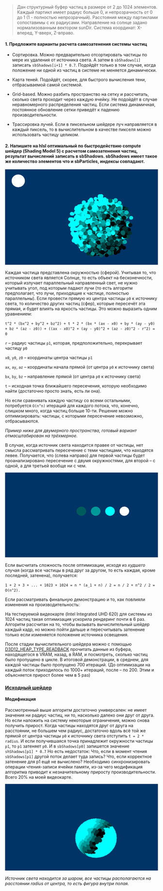 > Дан структурный буфер частиц в размере от 2 до 1024 элементов. Каждый партикл имеет радиус больше 0, и непрозрачность от 0 до 1 (1 - полностью непрозрачный). Расстояния между партиклами сопоставимы с их радиусами. Направление на солнце задано нормализованным вектором sunDir. Система координат: X-вперед, Y-вверх, Z-вправо.

#### 1. Предложите варианты расчета самозатенения системы частиц

- Сортировка. Можно предварительно отсортировать частицы по мере их удаления от источника света. А затем в `sbShadows[i]` записать `sbShadows[i+1] * 0.7`. Подойдёт только в том случае, когда положение ни одной из частиц в системе не меняется динамически.

- Карта теней. Подойдёт, скорее, для быстрого вычисления тени, отбрасываемой самой системой.

- Grid-based. Можно разбить пространство на сетку и рассчитать, сколько света проходит через каждую ячейку. Не подойдёт в случае неравномерного распределения частиц. Если система динамичная, постоянное обновление сетки приведёт к падению производительности.

- Трассировка лучей. Если в пиксельном шейдере луч направляется в каждый пиксель, то в вычислительном в качестве пикселя можно использовать частицу целиком.

#### 2. Напишите на hlsl оптимальный по быстродействию compute шейдер (Shading Model 5) с расчетом самозатенения частиц, результат вычислений записать в sbShadows. sbShadows имеет такое же количество элементов что и sbParticles, индексы совпадают.

![](img/demo.png)

Каждая частица представлена окружностью (сферой). Учитывая то, что источником света является Солнце, то есть объект на бесконечности, который излучает параллельный направленный свет, не нужно учитывать угол, под которым падают лучи (то есть алгоритм предполагает, что лучи, приходящие к частице, полностью параллельны). Если провести прямую из центра частицы `p0` к источнику света, то количество других частиц (сфер), которые пересечёт эта прямая, и будет влиять на яркость частицы.
Это можно выразить одним уравнением:

`t^2 * (bx^2 + by^2 + bz^2) + t * 2 * (bx * (ax - x0) + by * (ay - y0) + bz * (az - z0)) + ((ax - x0)^2 + (ay - y0)^2 + (az - z0)^2 - r^2) = 0`

`r` – радиус частицы `p1`, которая, предположительно, перекрывает частицу `p0`

`х0`, `у0`, `z0` – координаты центра частицы `p1`

`ax`, `ay`, `az` – координаты начала прямой (от центра `p0` к источнику света)

`bx`, `by`, `bz` – направление прямой (от центра `p0` к источнику света)

`t` – исходная точка ближайшего пересечения, которую необходимо найти (достаточно просто знать, есть ли она).

Но если сравнивать каждую частицу со всеми остальными, потребуется `O(n^n)` итераций для каждого потока, что, конечно, слишком много, когда частиц больше 10-ти. 
Решение можно оптимизировать: частицы, с которыми пересечение невозможно, отбрасываются. 

_Пример ниже для двумерного пространства, готовый вариант отмасштабирован на трёхмерное._

В случае, когда источник света находится правее от частицы, нет смысла рассматривать пересечение с теми частицами, что находятся левее. Получается, что (слева направо) для первой частицы будет проанализировано пересечение с двумя окружностями, для второй – с одной, а для третьей вообще ни с чем.

![](img/2d-demo.png)

Если высчитать сложность после оптимизации, исходя из _худшего_ случая (когда все частицы в ряд друг за другом, то есть каждая, кроме последней, затенена), получается:

`1 + 2 + 3 + ... + 1023 + 1024 = n * (a_1 + n) / 2 = n / 2 + n^2 / 2 = O(n^2).`

Если рассматривать финальную демонстрацию и то, как повлияли изменения на производительность: 

На тестируемой видеокарте (Intel Integrated UHD 620) для системы из 1024 частиц такая оптимизация ускорила рендеринг почти в 6 раз. Алгоритм рассчитан на то, чтобы вызывать вычислительный шейдер каждый кадр, но можно пойти дальше и пересчитывать затенение только если изменяется положение источника освещения.

После стадии вычислительного шейдера можно с помощью [D3D12_HEAP_TYPE_READBACK](https://learn.microsoft.com/en-us/windows/win32/direct3d12/readback-data-using-heaps) прочитать данные из буфера, находящегося в VRAM, назад, в RAM, и посмотреть, сколько частиц было пропущено в цикле. В итоговой демонстрации, в среднем, для каждой частицы было пропущено 700 итераций. (До оптимизации на каждый поток приходилось по 1000+ итераций, после – по 200. Этим и объясняется прирост более чем в 5 раз)

### [Исходный шейдер](https://github.com/naiderrp/DirectX12-Self-shadowed-Particle-System/blob/main/src/direct-test/ComputeShader.hlsl)

#### Модификация

Рассмотренный выше алгоритм достаточно универсален: не имеет значения ни радиус частиц, ни то, насколько далеко они друг от друга. Но если наложить на систему некоторые ограничения, можно снова получить прирост.
Когда частицы находятся друг от друга на расстоянии, не большем чем радиус, достаточно вдоль всё той же прямой от центра частицы `p0` к источнику света отступить `t = 2 * radius`. И если получившаяся точка принадлежит окружности частицы `p1`, то `p1` затеняет `p0`. И в `sbShadows[p0]` запишется значение `shShadows[p1] * 0.7`
Но есть недостаток:
Что, если в момент чтения `sbShadows[p1]` другой поток делает туда запись? Что, если корректное затенение для p1 ещё не вычислено? Необходимо синхронизировать операции чтения-записи ячейки памяти, из-за чего модификация алгоритма приводит к незначительному приросту производительности. Всего 20% на моей видеокарте.

![](img/demo-modification.png)

_Источник света находится за шаром, все частицы располагаются на расстоянии radius от центра, то есть фигура внутри полая._
